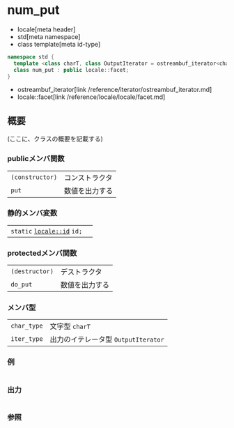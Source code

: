 # num_put
* locale[meta header]
* std[meta namespace]
* class template[meta id-type]

```cpp
namespace std {
  template <class charT, class OutputIterator = ostreambuf_iterator<charT> >
  class num_put : public locale::facet;
}
```
* ostreambuf_iterator[link /reference/iterator/ostreambuf_iterator.md]
* locale::facet[link /reference/locale/locale/facet.md]

## 概要

(ここに、クラスの概要を記載する)

### publicメンバ関数

| | |
|----------------------------|-----------------------|
| `(constructor)` | コンストラクタ |
| `put` | 数値を出力する |

### 静的メンバ変数

| | |
|---------------------------------------------------------------------------------------------------------------------------------------------------------------------------------------------------------------------------------------------------------------|--|
| `static` [`locale::id`](/reference/locale/locale/id.md) `id;` |  |

### protectedメンバ関数

| | |
|---------------------------|-----------------------|
| `(destructor)` | デストラクタ |
| `do_put` | 数値を出力する |

### メンバ型

| | |
|------------------------|---------------------------------------------------------|
| `char_type` | 文字型 `charT` |
| `iter_type` | 出力のイテレータ型 `OutputIterator` |

### 例
```cpp
```

### 出力
```
```

### 参照
